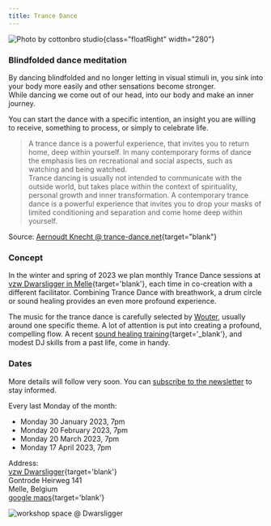 ```yaml
---
title: Trance Dance
---
```


![Photo by cottonbro studio](/images/trancedance/pexels-cottonbro-studio-10556674-flipped.jpg){class="floatRight" width="280"}

### Blindfolded dance meditation

By dancing blindfolded and no longer letting in visual stimuli in, you sink into your body more easily and other sensations become stronger.<br>
While dancing we come out of our head, into our body and make an inner journey.<br>

You can start the dance with a specific intention, an insight you are willing to receive, something to process, or simply to celebrate life.

> A trance dance is a powerful experience, that invites you to return home, deep within yourself. In many contemporary forms of dance the emphasis lies on recreational and social aspects, such as watching and being watched.<br>Trance dancing is usually not intended to communicate with the outside world, but takes place within the context of spirituality, personal growth and inner transformation. A contemporary trance dance is a powerful experience that invites you to drop your masks of limited conditioning and separation and come home deep within yourself.

Source: [Aernoudt Knecht @ trance-dance.net](https://trance-dance.net/what-is-trance-dance/){target="blank"}

### Concept

In the winter and spring of 2023 we plan monthly Trance Dance sessions at [vzw Dwarsligger in Melle](https://www.dwarsligger33.com/){target='blank'}, each time in co-creation with a different facilitator.
Combining Trance Dance with breathwork, a drum circle or sound healing provides an even more profound experience.

The music for the trance dance is carefully selected by [Wouter](/about), usually around one specific theme. A lot of attention is put into creating a profound, compelling flow.
A recent [sound healing training](https://www.akasharetreatcenter.com/soundhealing-training){target='_blank'}, and modest DJ skills from a past life, come in handy.

### Dates

More details will follow very soon. You can [subscribe to the newsletter](/newsletter) to stay informed.

Every last Monday of the month:
  * Monday 30 January 2023, 7pm
  * Monday 20 February 2023, 7pm
  * Monday 20 March 2023, 7pm
  * Monday 17 April 2023, 7pm

Address:<br>
[vzw Dwarsligger](https://www.dwarsligger33.com/){target='blank'}<br>
Gontrode Heirweg 141<br>
Melle, Belgium<br>
[google maps](https://goo.gl/maps/MnNE7r2AvZPsRXsK9){target='blank'}

![workshop space @ Dwarsligger](/images/trancedance/dwarsligger.jpg)